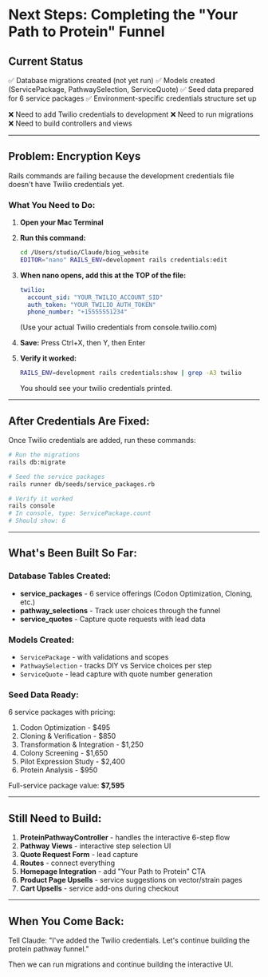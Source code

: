 # Next Steps: Completing the "Your Path to Protein" Funnel

## Current Status
✅ Database migrations created (not yet run)
✅ Models created (ServicePackage, PathwaySelection, ServiceQuote)
✅ Seed data prepared for 6 service packages
✅ Environment-specific credentials structure set up

❌ Need to add Twilio credentials to development
❌ Need to run migrations
❌ Need to build controllers and views

---

## Problem: Encryption Keys

Rails commands are failing because the development credentials file doesn't have Twilio credentials yet.

### What You Need to Do:

1. **Open your Mac Terminal**

2. **Run this command:**
   ```bash
   cd /Users/studio/Claude/biog_website
   EDITOR="nano" RAILS_ENV=development rails credentials:edit
   ```

3. **When nano opens, add this at the TOP of the file:**
   ```yaml
   twilio:
     account_sid: "YOUR_TWILIO_ACCOUNT_SID"
     auth_token: "YOUR_TWILIO_AUTH_TOKEN"
     phone_number: "+15555551234"

   ```
   (Use your actual Twilio credentials from console.twilio.com)

4. **Save:** Press Ctrl+X, then Y, then Enter

5. **Verify it worked:**
   ```bash
   RAILS_ENV=development rails credentials:show | grep -A3 twilio
   ```
   You should see your twilio credentials printed.

---

## After Credentials Are Fixed:

Once Twilio credentials are added, run these commands:

```bash
# Run the migrations
rails db:migrate

# Seed the service packages
rails runner db/seeds/service_packages.rb

# Verify it worked
rails console
# In console, type: ServicePackage.count
# Should show: 6
```

---

## What's Been Built So Far:

### Database Tables Created:
- **service_packages** - 6 service offerings (Codon Optimization, Cloning, etc.)
- **pathway_selections** - Track user choices through the funnel
- **service_quotes** - Capture quote requests with lead data

### Models Created:
- `ServicePackage` - with validations and scopes
- `PathwaySelection` - tracks DIY vs Service choices per step
- `ServiceQuote` - lead capture with quote number generation

### Seed Data Ready:
6 service packages with pricing:
1. Codon Optimization - $495
2. Cloning & Verification - $850
3. Transformation & Integration - $1,250
4. Colony Screening - $1,650
5. Pilot Expression Study - $2,400
6. Protein Analysis - $950

Full-service package value: **$7,595**

---

## Still Need to Build:

1. **ProteinPathwayController** - handles the interactive 6-step flow
2. **Pathway Views** - interactive step selection UI
3. **Quote Request Form** - lead capture
4. **Routes** - connect everything
5. **Homepage Integration** - add "Your Path to Protein" CTA
6. **Product Page Upsells** - service suggestions on vector/strain pages
7. **Cart Upsells** - service add-ons during checkout

---

## When You Come Back:

Tell Claude: "I've added the Twilio credentials. Let's continue building the protein pathway funnel."

Then we can run migrations and continue building the interactive UI.
